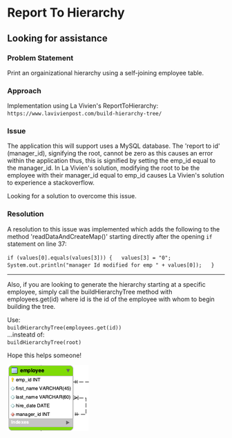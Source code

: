 # Report To Hierarchy
## Looking for assistance

### Problem Statement

Print an orgainizational hierarchy using a self-joining employee table.

### Approach

Implementation using La Vivien's ReportToHierarchy: `https://www.lavivienpost.com/build-hierarchy-tree/`

### Issue

The application this will support uses a MySQL database.  The 'report to id' (manager\_id), signifying the root, cannot be zero as this causes an error within the application thus, this is signified by setting the emp_id equal to the manager_id.  In La Vivien's solution, modifying the root to be the employee with their manager_id equal to emp_id causes La Vivien's solution to experience a stackoverflow. 

Looking for a solution to overcome this issue.

### Resolution

A resolution to this issue was implemented which adds the following to the method 'readDataAndCreateMap()' starting directly after the opening `if` statement on line 37:

`if (values[0].equals(values[3])) {  
	values[3] = "0";  
	System.out.println("manager Id modified for emp " + values[0]);  
}  `
** **
Also, if you are looking to generate the hierarchy starting at a specific employee, simply call the buildHierarchyTree method with employees.get(id) where id is the id of the employee with whom to begin building the tree.

Use:  
`buildHierarchyTree(employees.get(id))`  
...insteatd of:  
`buildHierarchyTree(root)`

Hope this helps someone!

![ERD](https://github.com/robrides/ReportToHierarchy/blob/master/employee_table.png)

